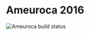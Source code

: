 Ameuroca 2016
=========

![Ameuroca build status](https://travis-ci.org/crivas/ameuroca.svg?branch=dev)
